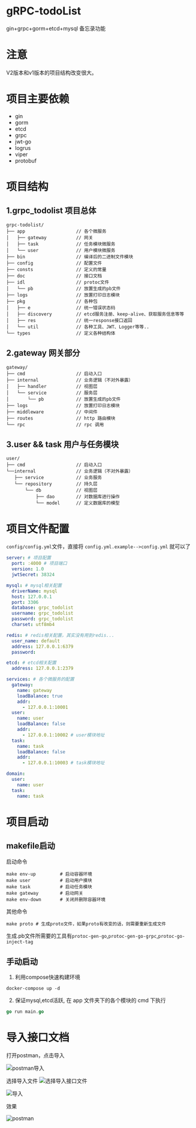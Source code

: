 # gRPC-todoList

gin+grpc+gorm+etcd+mysql 备忘录功能
# 注意
V2版本和v1版本的项目结构改变很大。

# 项目主要依赖
- gin
- gorm
- etcd
- grpc
- jwt-go
- logrus
- viper
- protobuf

# 项目结构

## 1.grpc_todolist 项目总体
```
grpc-todolist/
├── app                   // 各个微服务
│   ├── gateway           // 网关
│   ├── task              // 任务模块微服务
│   └── user              // 用户模块微服务
├── bin                   // 编译后的二进制文件模块
├── config                // 配置文件
├── consts                // 定义的常量
├── doc                   // 接口文档
├── idl                   // protoc文件
│   └── pb                // 放置生成的pb文件
├── logs                  // 放置打印日志模块
├── pkg                   // 各种包
│   ├── e                 // 统一错误状态码
│   ├── discovery         // etcd服务注册、keep-alive、获取服务信息等等
│   ├── res               // 统一response接口返回
│   └── util              // 各种工具、JWT、Logger等等..
└── types                 // 定义各种结构体
```

## 2.gateway 网关部分
```
gateway/
├── cmd                   // 启动入口
├── internal              // 业务逻辑（不对外暴露）
│   ├── handler           // 视图层
│   └── service           // 服务层
│       └── pb            // 放置生成的pb文件
├── logs                  // 放置打印日志模块
├── middleware            // 中间件
├── routes                // http 路由模块
└── rpc                   // rpc 调用
```

## 3.user && task 用户与任务模块
```
user/
├── cmd                   // 启动入口
└──internal               // 业务逻辑（不对外暴露）
   ├── service            // 业务服务
   └── repository         // 持久层
       └── db             // 视图层
           ├── dao        // 对数据库进行操作
           └── model      // 定义数据库的模型
```


# 项目文件配置

`config/config.yml`文件，直接将 `config.yml.example-->config.yml` 就可以了


```yaml
server: # 项目配置
  port: :4000 # 项目端口
  version: 1.0 
  jwtSecret: 38324

mysql: # mysql相关配置
  driverName: mysql
  host: 127.0.0.1
  port: 3306
  database: grpc_todolist
  username: grpc_todolist
  password: grpc_todolist
  charset: utf8mb4

redis: # redis相关配置，其实没有用到redis...
  user_name: default
  address: 127.0.0.1:6379
  password:

etcd: # etcd相关配置
  address: 127.0.0.1:2379

services: # 各个微服务的配置
  gateway:
    name: gateway
    loadBalance: true
    addr:
      - 127.0.0.1:10001
  user:
    name: user
    loadBalance: false
    addr:
      - 127.0.0.1:10002 # user模块地址
  task:
    name: task
    loadBalance: false
    addr:
      - 127.0.0.1:10003 # task模块地址

domain:
  user:
    name: user
  task:
    name: task
```

# 项目启动
## makefile启动

启动命令

```shell
make env-up         # 启动容器环境
make user           # 启动用户摸块
make task           # 启动任务模块
make gateway        # 启动网关
make env-down       # 关闭并删除容器环境
```

其他命令
```shell
make proto # 生成proto文件，如果proto有改变的话，则需要重新生成文件
```
生成.pb文件所需要的工具有`protoc-gen-go`,`protoc-gen-go-grpc`,`protoc-go-inject-tag`


## 手动启动

1. 利用compose快速构建环境

```shell
docker-compose up -d
```

2. 保证mysql,etcd活跃, 在 app 文件夹下的各个模块的 cmd 下执行

```go
go run main.go
```

# 导入接口文档

打开postman，点击导入

![postman导入](doc/1.点击import导入.png)

选择导入文件
![选择导入接口文件](doc/2.选择文件.png)

![导入](doc/3.导入.png)

效果

![postman](doc/4.效果.png)
